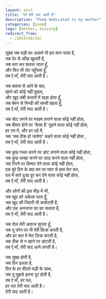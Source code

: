```yaml
---
layout: post
title: "माँ तेरी याद आती है"
description: "Poem dedicated to my mother"
categories: [poem]
tags: [mother, missing]
redirect_from:
  - /2019/08/24/
---
```


सुबह जब घड़ी का अलार्म भी हार मान जाता है, <br/> 
जब देर से आँख खुलती है, <br/> 
जब भाग कर क्लास जाता हूँ, <br/> 
और फिर भी लेट पहुँचता हूँ, <br/> 
तब ऐ माँ, तेरी याद आती है।

जब क्लास से आने के बाद, <br/> 
खाने को कोई नहीं पूछता, <br/> 
और खुद लंबी कतारों में खड़ा होता हूँ, <br/> 
जब बेमन से भिन्डी की सब्जी खाता हूँ, <br/> 
तब ऐ माँ, तेरी याद आती है।

जब चोट लगने पर मरहम लगाने वाला कोई नहीं होता, <br/> 
जब बीमार होने पर 'कैसा है' पूछने वाला कोई नहीं होता, <br/> 
हर ग़म में, और हर दर्द में, <br/> 
जब 'सब ठीक हो जायेगा' कहने वाला कोई नहीं होता , <br/> 
तब ऐ माँ, तेरी याद आती है।

जब कुछ गलत करने पर डांट लगाने वाला कोई नहीं होता, <br/> 
जब कुछ अच्छा करने पर लाड़ करने वाला नहीं होता, <br/> 
जब गिरने पर हिम्मत देने वाला कोई नहीं होता, <br/> 
एक बुरे दिन के बाद सर पर प्यार से हाथ फेर कर, <br/> 
पल में सारे दुःख दूर कर देने वाला कोई नहीं होता, <br/> 
तब ऐ माँ, तेरी याद आती है।

और लोगों की इस भीड़ में भी, <br/> 
जब खुद को अकेला पाता हूँ, <br/> 
जब खुद की जिंदगी भी कचोटती है, <br/> 
और एक अनजाना सा डर सताता है, <br/> 
तब ऐ माँ, तेरी याद आती है।

जब रोज़ तेरी आवाज सुनता हूँ, <br/> 
जब तू फोन पर भी मेरी फ़िक्र करती है, <br/> 
और हर बात में मेरा ज़िक्र करती है, <br/> 
जब ठीक से न खाने पर डांटती है, <br/> 
तब ऐ माँ, तेरी याद आने लगती है।

जब सुबह होती है, <br/> 
जब दिन ढलता है, <br/> 
दिन के हर बीतते घड़ी के साथ, <br/> 
जब तू मुझसे इतना दूर होती है, <br/> 
तब ऐ माँ, हर पल, <br/> 
हर पल तेरी याद आती है। <br/> 
तेरी याद आती है।
